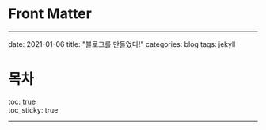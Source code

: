 # Front Matter

---

date: 2021-01-06
title: "블로그를 만들었다!"
categories: blog
tags: jekyll

# 목차

toc: true  
toc_sticky: true

---
